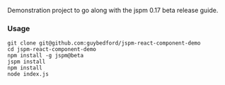 Demonstration project to go along with the jspm 0.17 beta release guide.

### Usage

```
git clone git@github.com:guybedford/jspm-react-component-demo
cd jspm-react-component-demo
npm install -g jspm@beta
jspm install
npm install
node index.js
```
